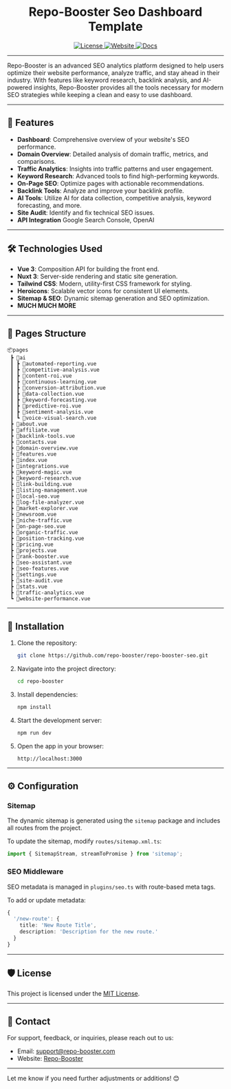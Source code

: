 <div align="center">
   
# Repo-Booster Seo Dashboard Template

  <a href="https://github.com/repo-booster/repo-booster/blob/main/LICENSE">
    <img src="https://img.shields.io/github/license/repo-booster/repo-booster?style=flat&colorA=18181B&colorB=28CF8D" alt="License">
  </a>

  <a href="https://app.repo-booster.com">
    <img src="https://img.shields.io/badge/Website-Repo%20Booster-18181B?style=flat&logo=google-chrome&logoColor=28CF8D&colorB=28CF8D" alt="Website">
  </a>

  <a href="https://docs.repo-booster.com">
    <img src="https://img.shields.io/badge/Docs-Repo%20Booster-18181B?style=flat&logo=readthedocs&logoColor=28CF8D&colorB=28CF8D" alt="Docs">
  </a>

</div>

---


Repo-Booster is an advanced SEO analytics platform designed to help users optimize their website performance, analyze traffic, and stay ahead in their industry. With features like keyword research, backlink analysis, and AI-powered insights, Repo-Booster provides all the tools necessary for modern SEO strategies while keeping a clean and easy to use dashboard.

---

## 🚀 Features

- **Dashboard**: Comprehensive overview of your website's SEO performance.
- **Domain Overview**: Detailed analysis of domain traffic, metrics, and comparisons.
- **Traffic Analytics**: Insights into traffic patterns and user engagement.
- **Keyword Research**: Advanced tools to find high-performing keywords.
- **On-Page SEO**: Optimize pages with actionable recommendations.
- **Backlink Tools**: Analyze and improve your backlink profile.
- **AI Tools**: Utilize AI for data collection, competitive analysis, keyword forecasting, and more.
- **Site Audit**: Identify and fix technical SEO issues.
- **API Integration** Google Search Console, OpenAI

---

## 🛠️ Technologies Used

- **Vue 3**: Composition API for building the front end.
- **Nuxt 3**: Server-side rendering and static site generation.
- **Tailwind CSS**: Modern, utility-first CSS framework for styling.
- **Heroicons**: Scalable vector icons for consistent UI elements.
- **Sitemap & SEO**: Dynamic sitemap generation and SEO optimization.
- **MUCH MUCH MORE** 

---

## 📂 Pages Structure

```plaintext
📦pages
 ┣ 📂ai
 ┃ ┣ 📜automated-reporting.vue
 ┃ ┣ 📜competitive-analysis.vue
 ┃ ┣ 📜content-roi.vue
 ┃ ┣ 📜continuous-learning.vue
 ┃ ┣ 📜conversion-attribution.vue
 ┃ ┣ 📜data-collection.vue
 ┃ ┣ 📜keyword-forecasting.vue
 ┃ ┣ 📜predictive-roi.vue
 ┃ ┣ 📜sentiment-analysis.vue
 ┃ ┗ 📜voice-visual-search.vue
 ┣ 📜about.vue
 ┣ 📜affiliate.vue
 ┣ 📜backlink-tools.vue
 ┣ 📜contacts.vue
 ┣ 📜domain-overview.vue
 ┣ 📜features.vue
 ┣ 📜index.vue
 ┣ 📜integrations.vue
 ┣ 📜keyword-magic.vue
 ┣ 📜keyword-research.vue
 ┣ 📜link-building.vue
 ┣ 📜listing-management.vue
 ┣ 📜local-seo.vue
 ┣ 📜log-file-analyzer.vue
 ┣ 📜market-explorer.vue
 ┣ 📜newsroom.vue
 ┣ 📜niche-traffic.vue
 ┣ 📜on-page-seo.vue
 ┣ 📜organic-traffic.vue
 ┣ 📜position-tracking.vue
 ┣ 📜pricing.vue
 ┣ 📜projects.vue
 ┣ 📜rank-booster.vue
 ┣ 📜seo-assistant.vue
 ┣ 📜seo-features.vue
 ┣ 📜settings.vue
 ┣ 📜site-audit.vue
 ┣ 📜stats.vue
 ┣ 📜traffic-analytics.vue
 ┗ 📜website-performance.vue
```

---

## 🔧 Installation

1. Clone the repository:
   ```bash
   git clone https://github.com/repo-booster/repo-booster-seo.git
   ```
2. Navigate into the project directory:
   ```bash
   cd repo-booster
   ```
3. Install dependencies:
   ```bash
   npm install
   ```
4. Start the development server:
   ```bash
   npm run dev
   ```
5. Open the app in your browser:
   ```
   http://localhost:3000
   ```

---

## ⚙️ Configuration

### Sitemap
The dynamic sitemap is generated using the `sitemap` package and includes all routes from the project.

To update the sitemap, modify `routes/sitemap.xml.ts`:
```typescript
import { SitemapStream, streamToPromise } from 'sitemap';
```

### SEO Middleware
SEO metadata is managed in `plugins/seo.ts` with route-based meta tags.

To add or update metadata:
```typescript
{
  '/new-route': {
    title: 'New Route Title',
    description: 'Description for the new route.'
  }
}
```

---

## 🛡️ License

This project is licensed under the [MIT License](LICENSE).

---

## 📧 Contact

For support, feedback, or inquiries, please reach out to us:
- Email: support@repo-booster.com
- Website: [Repo-Booster](https://app.repo-booster.com)

---

Let me know if you need further adjustments or additions! 😊
